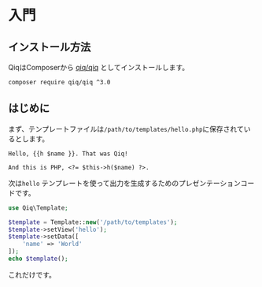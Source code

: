 # 入門

## インストール方法

QiqはComposerから [qiq/qiq](https://packagist.org/packages/qiq/qiq) としてインストールします。

```
composer require qiq/qiq ^3.0
```

## はじめに

まず、テンプレートファイルは`/path/to/templates/hello.php`に保存されているとします。

```html+php
Hello, {{h $name }}. That was Qiq!

And this is PHP, <?= $this->h($name) ?>.
```

次は`hello` テンプレートを使って出力を生成するためのプレゼンテーションコードです。

```php
use Qiq\Template;

$template = Template::new('/path/to/templates');
$template->setView('hello');
$template->setData([
    'name' => 'World'
]);
echo $template();
```

これだけです。
